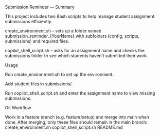 Submission Reminder — Summary

This project includes two Bash scripts to help manage student assignment submissions efficiently.

create_environment.sh – sets up a folder named submission_reminder_{YourName} with subfolders (config, scripts, submissions) and required files.

copilot_shell_script.sh – asks for an assignment name and checks the submissions folder to see which students haven’t submitted their work.

Usage

Run create_environment.sh to set up the environment.

Add student files in submissions/.

Run copilot_shell_script.sh and enter the assignment name to view missing submissions.

Git Workflow

Work in a feature branch (e.g. feature/setup) and merge into main when done.
After merging, only these files should remain in the main branch:
create_environment.sh
copilot_shell_script.sh
README.md

